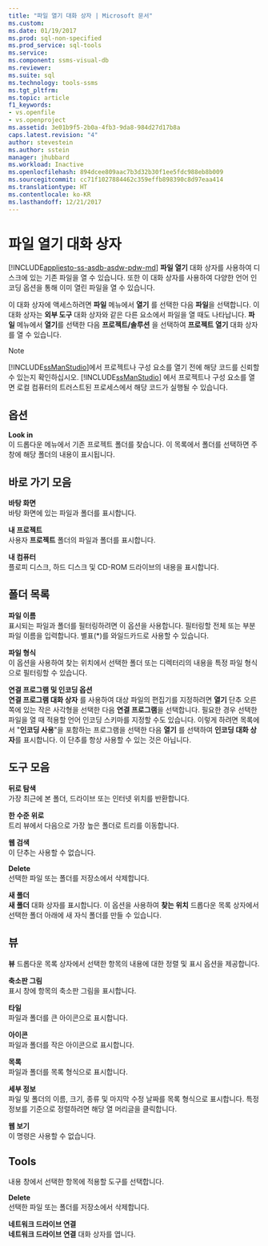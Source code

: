 ```yaml
---
title: "파일 열기 대화 상자 | Microsoft 문서"
ms.custom: 
ms.date: 01/19/2017
ms.prod: sql-non-specified
ms.prod_service: sql-tools
ms.service: 
ms.component: ssms-visual-db
ms.reviewer: 
ms.suite: sql
ms.technology: tools-ssms
ms.tgt_pltfrm: 
ms.topic: article
f1_keywords:
- vs.openfile
- vs.openproject
ms.assetid: 3e01b9f5-2b0a-4fb3-9da8-984d27d17b8a
caps.latest.revision: "4"
author: stevestein
ms.author: sstein
manager: jhubbard
ms.workload: Inactive
ms.openlocfilehash: 894dcee809aac7b3d32b30f1ee5fdc988eb8b009
ms.sourcegitcommit: cc71f1027884462c359effb898390c8d97eaa414
ms.translationtype: HT
ms.contentlocale: ko-KR
ms.lasthandoff: 12/21/2017
---
```

# <a name="open-file-dialog-box"></a>파일 열기 대화 상자
[!INCLUDE[appliesto-ss-asdb-asdw-pdw-md](../../includes/appliesto-ss-asdb-asdw-pdw-md.md)] **파일 열기** 대화 상자를 사용하여 디스크에 있는 기존 파일을 열 수 있습니다. 또한 이 대화 상자를 사용하여 다양한 언어 인코딩 옵션을 통해 이미 열린 파일을 열 수 있습니다.  
  
이 대화 상자에 액세스하려면 **파일** 메뉴에서 **열기** 를 선택한 다음 **파일**을 선택합니다. 이 대화 상자는 **외부 도구** 대화 상자와 같은 다른 요소에서 파일을 열 때도 나타납니다. **파일** 메뉴에서 **열기**를 선택한 다음 **프로젝트/솔루션** 을 선택하여 **프로젝트 열기** 대화 상자를 열 수 있습니다.  
  
> [!NOTE]  
> [!INCLUDE[ssManStudio](../../includes/ssmanstudio_md.md)]에서 프로젝트나 구성 요소를 열기 전에 해당 코드를 신뢰할 수 있는지 확인하십시오. [!INCLUDE[ssManStudio](../../includes/ssmanstudio_md.md)] 에서 프로젝트나 구성 요소를 열면 로컬 컴퓨터의 트러스트된 프로세스에서 해당 코드가 실행될 수 있습니다.  
  
## <a name="option"></a>옵션  
**Look in**  
이 드롭다운 메뉴에서 기존 프로젝트 폴더를 찾습니다. 이 목록에서 폴더를 선택하면 주 창에 해당 폴더의 내용이 표시됩니다.  
  
## <a name="my-places-bar"></a>바로 가기 모음  
**바탕 화면**  
바탕 화면에 있는 파일과 폴더를 표시합니다.  
  
**내 프로젝트**  
사용자 **프로젝트** 폴더의 파일과 폴더를 표시합니다.  
  
**내 컴퓨터**  
플로피 디스크, 하드 디스크 및 CD-ROM 드라이브의 내용을 표시합니다.  
  
## <a name="folder-list"></a>폴더 목록  
**파일 이름**  
표시되는 파일과 폴더를 필터링하려면 이 옵션을 사용합니다. 필터링할 전체 또는 부분 파일 이름을 입력합니다. 별표(*)를 와일드카드로 사용할 수 있습니다.  
  
**파일 형식**  
이 옵션을 사용하여 찾는 위치에서 선택한 폴더 또는 디렉터리의 내용을 특정 파일 형식으로 필터링할 수 있습니다.  
  
**연결 프로그램 및 인코딩 옵션**  
**연결 프로그램 대화 상자** 를 사용하여 대상 파일의 편집기를 지정하려면 **열기** 단추 오른쪽에 있는 작은 사각형을 선택한 다음 **연결 프로그램**을 선택합니다. 필요한 경우 선택한 파일을 열 때 적용할 언어 인코딩 스키마를 지정할 수도 있습니다. 이렇게 하려면 목록에서 "**인코딩 사용**"을 포함하는 프로그램을 선택한 다음 **열기** 를 선택하여 **인코딩 대화 상자**를 표시합니다. 이 단추를 항상 사용할 수 있는 것은 아닙니다.  
  
## <a name="toolbar"></a>도구 모음  
**뒤로 탐색**  
가장 최근에 본 폴더, 드라이브 또는 인터넷 위치를 반환합니다.  
  
**한 수준 위로**  
트리 뷰에서 다음으로 가장 높은 폴더로 트리를 이동합니다.  
  
**웹 검색**  
이 단추는 사용할 수 없습니다.  
  
**Delete**  
선택한 파일 또는 폴더를 저장소에서 삭제합니다.  
  
**새 폴더**  
**새 폴더** 대화 상자를 표시합니다. 이 옵션을 사용하여 **찾는 위치** 드롭다운 목록 상자에서 선택한 폴더 아래에 새 자식 폴더를 만들 수 있습니다.  
  
## <a name="views"></a>뷰  
**뷰** 드롭다운 목록 상자에서 선택한 항목의 내용에 대한 정렬 및 표시 옵션을 제공합니다.  
  
**축소판 그림**  
표시 창에 항목의 축소판 그림을 표시합니다.  
  
**타일**  
파일과 폴더를 큰 아이콘으로 표시합니다.  
  
**아이콘**  
파일과 폴더를 작은 아이콘으로 표시합니다.  
  
**목록**  
파일과 폴더를 목록 형식으로 표시합니다.  
  
**세부 정보**  
파일 및 폴더의 이름, 크기, 종류 및 마지막 수정 날짜를 목록 형식으로 표시합니다. 특정 정보를 기준으로 정렬하려면 해당 열 머리글을 클릭합니다.  
  
**웹 보기**  
이 명령은 사용할 수 없습니다.  
  
## <a name="tools"></a>Tools  
내용 창에서 선택한 항목에 적용할 도구를 선택합니다.  
  
**Delete**  
선택한 파일 또는 폴더를 저장소에서 삭제합니다.  
  
**네트워크 드라이브 연결**  
**네트워크 드라이브 연결** 대화 상자를 엽니다.  
  

